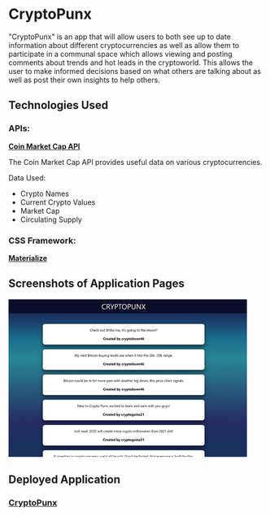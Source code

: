 # CryptoPunx

"CryptoPunx" is an app that will allow users to both see up to date information about different cryptocurrencies as well as allow them to participate in a communal space which allows viewing and posting comments about trends and hot leads in the cryptoworld. This allows the user to make informed decisions based on what others are talking about as well as post their own insights to help others.

## Technologies Used

### APIs:

**[Coin Market Cap API](https://coinmarketcap.com/api/)**

The Coin Market Cap API provides useful data on various cryptocurrencies.

Data Used:

- Crypto Names
- Current Crypto Values
- Market Cap
- Circulating Supply

### CSS Framework:

**[Materialize](https://materializecss.com/)**

## Screenshots of Application Pages

![](./screenshot.png)

## Deployed Application

### [CryptoPunx](https:///PoloJones.github.io/CRYPTOPUNX-PRJ2/)
